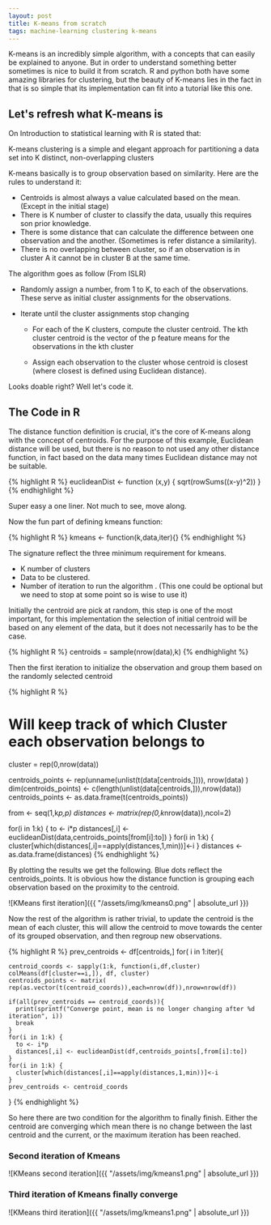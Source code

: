 ```yaml
---
layout: post
title: K-means from scratch
tags: machine-learning clustering k-means
---
```

K-means is an incredibly simple algorithm, with a concepts that can easily be explained to anyone. But in order to understand something better sometimes is nice to build it from scratch. R and python both have some amazing libraries for clustering, but the beauty of K-means lies in the fact in that is so simple that its implementation can fit into a tutorial like this one.

## Let's refresh what K-means is

On Introduction to statistical learning with R is stated that:

  K-means clustering is a simple and elegant approach for partitioning a
  data set into K distinct, non-overlapping clusters

K-means basically is to group observation based on similarity. Here are the rules to understand it:

- Centroids is almost always a value calculated based on the mean. (Except in the initial stage)
- There is K number of cluster to classify the data, usually this requires son prior knowledge.
- There is some distance that can calculate the difference between one observation and the another. (Sometimes is refer distance a similarity).
- There is no overlapping between cluster, so if an observation is in cluster A it cannot be in cluster B at the same time.

The algorithm goes as follow (From ISLR)

-  Randomly assign a number, from 1 to K, to each of the observations. These serve as initial cluster assignments for the observations.

- Iterate until the cluster assignments stop changing
    - For each of the K clusters, compute the cluster centroid. The
    kth cluster centroid is the vector of the p feature means for the
    observations in the kth cluster

    - Assign each observation to the cluster whose centroid is closest
      (where closest is defined using Euclidean distance).


Looks doable right? Well let's code it.

## The Code in R

The distance function definition is crucial, it's the core of K-means along with the concept of centroids. For the purpose of this example, Euclidean distance will be used, but there is no reason to not used any other distance function, in fact based on the data many times Euclidean distance may not be suitable.

{% highlight R %}
  euclideanDist <- function (x,y) {
    sqrt(rowSums((x-y)^2))
  }
{% endhighlight %}

Super easy a one liner. Not much to see, move along.

Now the fun part of defining kmeans function:

{% highlight R %}
  kmeans <- function(k,data,iter){}
{% endhighlight %}

The signature reflect the three minimum requirement for kmeans.

- K number of clusters
- Data to be clustered.
- Number of iteration to run the algorithm . (This one could be optional but we need to stop at some point so is wise to use it)

Initially the centroid are pick at random, this step is one of the most important, for this implementation the selection of initial centroid will be based on any element of the data, but it does not necessarily has to be the case.

{% highlight R %}
  centroids = sample(nrow(data),k)
{% endhighlight %}

Then the first iteration to initialize the observation and group them based on the randomly selected centroid

{% highlight R %}
  # Will keep track of which Cluster each observation belongs to
  cluster = rep(0,nrow(data))

  centroids_points <- rep(unname(unlist(t(data[centroids,]))), nrow(data) )
  dim(centroids_points) <- c(length(unlist(data[centroids,])),nrow(data))
  centroids_points <- as.data.frame(t(centroids_points))

  from <- seq(1,k*p,p)
  distances <- matrix(rep(0,k*nrow(data)),ncol=2)

  for(i in 1:k) {
    to <- i*p
    distances[,i] <- euclideanDist(data,centroids_points[from[i]:to])
  }
  for(i in 1:k) {
    cluster[which(distances[,i]==apply(distances,1,min))]<-i
  }
  distances <- as.data.frame(distances)
{% endhighlight %}

By plotting the results we get the following. Blue dots reflect the centroids_points. It is obvious how the distance function is grouping each observation based on the proximity to the centroid.

![KMeans first iteration]({{ "/assets/img/kmeans0.png" | absolute_url }})

Now the rest of the algorithm is rather trivial, to update the centroid is the mean of each cluster, this will allow the centroid to move towards the center of its grouped observation, and then regroup new observations.

{% highlight R %}
prev_centroids <- df[centroids,]
  for( i in 1:iter){

    centroid_coords <- sapply(1:k, function(i,df,cluster) colMeans(df[cluster==i,]), df, cluster)
    centroids_points <- matrix( rep(as.vector(t(centroid_coords)),each=nrow(df)),nrow=nrow(df))

    if(all(prev_centroids == centroid_coords)){
      print(sprintf("Converge point, mean is no longer changing after %d iteration", i))
      break
    }
    for(i in 1:k) {
      to <- i*p
      distances[,i] <- euclideanDist(df,centroids_points[,from[i]:to])
    }
    for(i in 1:k) {
      cluster[which(distances[,i]==apply(distances,1,min))]<-i
    }
    prev_centroids <- centroid_coords

  }
{% endhighlight %}

So here there are two condition for the algorithm to finally finish. Either the centroid are converging which mean there is no change between the last centroid and the current, or the maximum iteration has been reached.

### Second iteration of Kmeans

![KMeans second iteration]({{ "/assets/img/kmeans1.png" | absolute_url }})

### Third iteration of Kmeans finally converge

![KMeans third iteration]({{ "/assets/img/kmeans1.png" | absolute_url }})
